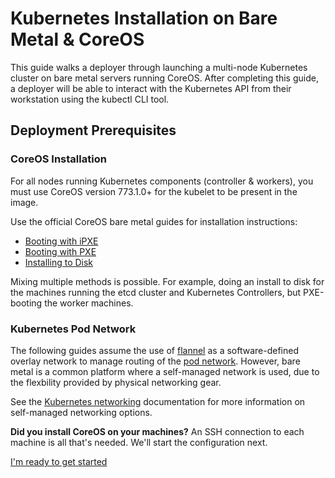 # Kubernetes Installation on Bare Metal &amp; CoreOS

This guide walks a deployer through launching a multi-node Kubernetes cluster on bare metal servers running CoreOS.
After completing this guide, a deployer will be able to interact with the Kubernetes API from their workstation using the kubectl CLI tool.

## Deployment Prerequisites

### CoreOS Installation

For all nodes running Kubernetes components (controller & workers), you must use CoreOS version 773.1.0+ for the kubelet to be present in the image.

Use the official CoreOS bare metal guides for installation instructions:

* [Booting with iPXE][coreos-ipxe]
* [Booting with PXE][coreos-pxe]
* [Installing to Disk][coreos-ondisk]

Mixing multiple methods is possible. For example, doing an install to disk for the machines running the etcd cluster and Kubernetes Controllers, but PXE-booting the worker machines.

[coreos-ipxe]: https://coreos.com/os/docs/latest/booting-with-ipxe.html
[coreos-pxe]: https://coreos.com/os/docs/latest/booting-with-pxe.html
[coreos-ondisk]: https://coreos.com/os/docs/latest/installing-to-disk.html

### Kubernetes Pod Network

The following guides assume the use of [flannel][coreos-flannel] as a software-defined overlay network to manage routing of the [pod network][pod-network].
However, bare metal is a common platform where a self-managed network is used, due to the flexbility provided by physical networking gear.

See the [Kubernetes networking](kubernetes-networking.md) documentation for more information on self-managed networking options.

[coreos-flannel]: https://coreos.com/flannel/docs/latest/flannel-config.html
[pod-network]: http://kubernetes.io/v1.0/docs/design/networking.html#pod-to-pod

<p><strong>Did you install CoreOS on your machines?</strong> An SSH connection to each machine is all that's needed. We'll start the configuration next.</p>
<div class="co-m-docs-next-step">
  <a href="getting-started.md" class="btn btn-primary btn-icon-right"  data-category="Getting Started" data-event="Getting Started">I'm ready to get started</a>
</div>

